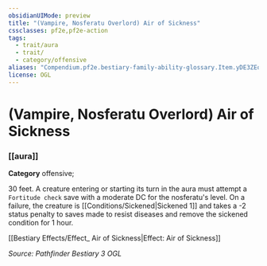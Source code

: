 ```yaml
---
obsidianUIMode: preview
title: "(Vampire, Nosferatu Overlord) Air of Sickness"
cssclasses: pf2e,pf2e-action
tags:
  - trait/aura
  - trait/
  - category/offensive
aliases: "Compendium.pf2e.bestiary-family-ability-glossary.Item.yDE3ZEoxRUqQmAsX"
license: OGL
---
```

# (Vampire, Nosferatu Overlord) Air of Sickness

### [[aura]]

**Category** offensive; 




30 feet. A creature entering or starting its turn in the aura must attempt a `Fortitude check` save with a moderate DC for the nosferatu's level. On a failure, the creature is [[Conditions/Sickened|Sickened 1]] and takes a -2 status penalty to saves made to resist diseases and remove the sickened condition for 1 hour.

[[Bestiary Effects/Effect_ Air of Sickness|Effect: Air of Sickness]]

*Source: Pathfinder Bestiary 3*
*OGL*